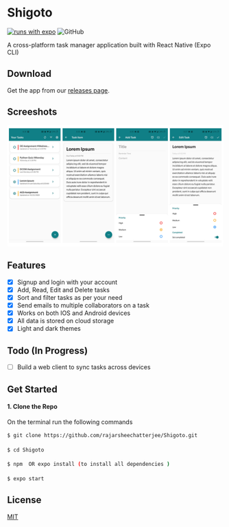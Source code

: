 # Shigoto

[![runs with expo](https://img.shields.io/badge/Runs%20with%20Expo-4630EB.svg?logo=EXPO&labelColor=f3f3f3&logoColor=000)](https://expo.io/)
![GitHub](https://img.shields.io/github/license/rajarsheechatterjee/shigoto)

A cross-platform task manager application built with React Native (Expo CLI)

## Download

Get the app from our [releases page](https://github.com/rajarsheechatterjee/shigoto/releases).

## Screeshots

![Home-screen](./assets/screenshots/SS2.png)

## Features

-   [x] Signup and login with your account
-   [x] Add, Read, Edit and Delete tasks
-   [x] Sort and filter tasks as per your need
-   [x] Send emails to multiple collaborators on a task
-   [x] Works on both IOS and Android devices
-   [x] All data is stored on cloud storage
-   [x] Light and dark themes

## Todo (In Progress)

-   [ ] Build a web client to sync tasks across devices

## Get Started

#### 1. Clone the Repo

On the terminal run the following commands

```sh
$ git clone https://github.com/rajarsheechatterjee/Shigoto.git

$ cd Shigoto

$ npm  OR expo install (to install all dependencies )

$ expo start

```

## License

[MIT ](https://github.com/rajarsheechatterjee/Shigoto/blob/master/LICENSE)
